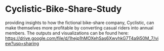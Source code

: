 # Cyclistic-Bike-Share-Study
providing insights to how the fictional bike-share company, Cyclistic, can make themselves more profitable by converting casual riders into annual members.
The outputs and visualizations can be found here: https://drive.google.com/file/d/1hejp1hMOXehSas6XwvhkG7T4a9i50M_7/view?usp=sharing

